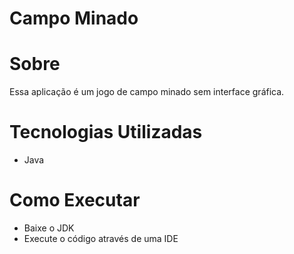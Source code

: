 # Campo Minado

# Sobre
Essa aplicação é um jogo de campo minado sem interface gráfica.

# Tecnologias Utilizadas
* Java

# Como Executar
* Baixe o JDK
* Execute o código através de uma IDE

